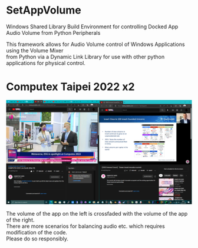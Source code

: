 # SetAppVolume
Windows Shared Library Build Environment for controlling Docked App Audio Volume from Python Peripherals

This framework allows for Audio Volume control of Windows Applications using the Volume Mixer \
from Python via a Dynamic Link Library for use with other python applications for physical control.

# Computex Taipei 2022 x2
![screenshot](/screenshot.png)

The volume of the app on the left is crossfaded with the volume of the app of the right. \
There are more scenarios for balancing audio etc. which requires modification of the code. \
Please do so responsibly.